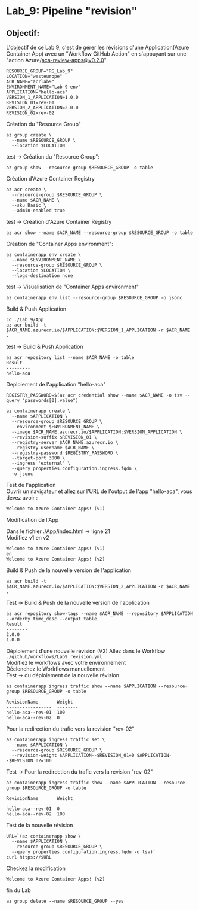 
# Lab_9: Pipeline "revision"

## Objectif:
L'objectif de ce Lab 9, c'est de gérer les révisions d'une Application(Azure Container App) avec un "Workflow GitHub Action" en s'appuyant sur une "action Azure/aca-review-apps@v0.2.0"<br>



```
RESOURCE_GROUP="RG_Lab_9"
LOCATION="westeurope"
ACR_NAME="acrlab9"
ENVIRONMENT_NAME="Lab-9-env"
APPLICATION="hello-aca"
VERSION_1_APPLICATION=1.0.0
REVISION_01=rev-01
VERSION_2_APPLICATION=2.0.0
REVISION_02=rev-02
```
Création du "Resource Group"<br>
```
az group create \
  --name $RESOURCE_GROUP \
  --location $LOCATION
```
test -> Création du "Resource Group":
```
az group show --resource-group $RESOURCE_GROUP -o table
```
Création d'Azure Container Registry
```
az acr create \
  --resource-group $RESOURCE_GROUP \
  --name $ACR_NAME \
  --sku Basic \
  --admin-enabled true
```
test ->  Création d'Azure Container Registry
```
az acr show --name $ACR_NAME --resource-group $RESOURCE_GROUP -o table
```
Création de "Container Apps environment":<br>
```
az containerapp env create \
  --name $ENVIRONMENT_NAME \
  --resource-group $RESOURCE_GROUP \
  --location $LOCATION \
  --logs-destination none
```
test -> Visualisation de "Container Apps environment"
```
az containerapp env list --resource-group $RESOURCE_GROUP -o jsonc
```

Build & Push Application
```
cd ./Lab_9/App
az acr build -t $ACR_NAME.azurecr.io/$APPLICATION:$VERSION_1_APPLICATION -r $ACR_NAME .
```
test -> Build & Push Application
```
az acr repository list --name $ACR_NAME -o table
Result
---------
hello-aca
```
Deploiement de l'application "hello-aca"
```
REGISTRY_PASSWORD=$(az acr credential show --name $ACR_NAME -o tsv --query "passwords[0].value")

az containerapp create \
  --name $APPLICATION \
  --resource-group $RESOURCE_GROUP \
  --environment $ENVIRONMENT_NAME \
  --image $ACR_NAME.azurecr.io/$APPLICATION:$VERSION_APPLICATION \
  --revision-suffix $REVISION_01 \
  --registry-server $ACR_NAME.azurecr.io \
  --registry-username $ACR_NAME \
  --registry-password $REGISTRY_PASSWORD \
  --target-port 3000 \
  --ingress 'external' \
  --query properties.configuration.ingress.fqdn \
  -o jsonc
```
Test de l'application<br>
Ouvrir un navigateur et allez sur l'URL de l'output de l'app "hello-aca", vous devez avoir :<br>
```
Welcome to Azure Container Apps! (v1)
```
Modification de l'App

Dans le fichier ./App/index.html -> ligne 21<br>
Modifiez v1 en v2
```
Welcome to Azure Container Apps! (v1)
en
Welcome to Azure Container Apps! (v2)
```
Build & Push de la nouvelle version de l'application

```
az acr build -t $ACR_NAME.azurecr.io/$APPLICATION:$VERSION_2_APPLICATION -r $ACR_NAME .
```
Test -> Build & Push de la nouvelle version de l'application
```
az acr repository show-tags --name $ACR_NAME --repository $APPLICATION  --orderby time_desc --output table
Result
--------
2.0.0
1.0.0
```

Déploiement d'une nouvelle révision (V2)
Allez dans le Workflow `./github/workflows/Lab9_revision.yml`<br>
Modifiez le workflows avec votre environnement<br>
Déclenchez le Workflows manuellement<br>
Test -> du déploiement de la nouvelle révision
```
az containerapp ingress traffic show --name $APPLICATION --resource-group $RESOURCE_GROUP -o table
```
```
RevisionName       Weight
-----------------  --------
hello-aca--rev-01  100
hello-aca--rev-02  0
```
Pour la redirection du trafic vers la revision "rev-02"<br>
```
az containerapp ingress traffic set \
  --name $APPLICATION \
  --resource-group $RESOURCE_GROUP \
  --revision-weight $APPLICATION--$REVISION_01=0 $APPLICATION--$REVISION_02=100
```
Test -> Pour la redirection du trafic vers la revision "rev-02"
```
az containerapp ingress traffic show --name $APPLICATION --resource-group $RESOURCE_GROUP -o table
```
```
RevisionName       Weight
-----------------  --------
hello-aca--rev-01  0
hello-aca--rev-02  100
```
Test de la nouvelle révision
```
URL=`(az containerapp show \
  --name $APPLICATION \
  --resource-group $RESOURCE_GROUP \
  --query properties.configuration.ingress.fqdn -o tsv)`
curl https://$URL
```
Checkez la modification
```
Welcome to Azure Container Apps! (v2)
```
fin du Lab
```
az group delete --name $RESOURCE_GROUP --yes
```